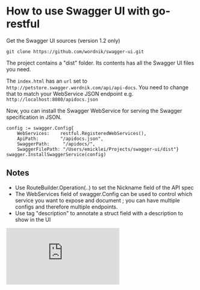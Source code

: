 How to use Swagger UI with go-restful
=

Get the Swagger UI sources (version 1.2 only)

	git clone https://github.com/wordnik/swagger-ui.git
	
The project contains a "dist" folder.
Its contents has all the Swagger UI files you need.

The `index.html` has an `url` set to `http://petstore.swagger.wordnik.com/api/api-docs`.
You need to change that to match your WebService JSON endpoint  e.g. `http://localhost:8080/apidocs.json`

Now, you can install the Swagger WebService for serving the Swagger specification in JSON.

	config := swagger.Config{
		WebServices:    restful.RegisteredWebServices(),
		ApiPath:        "/apidocs.json",
		SwaggerPath:     "/apidocs/",
		SwaggerFilePath: "/Users/emicklei/Projects/swagger-ui/dist"}
	swagger.InstallSwaggerService(config)		
	
	
Notes
--
- Use RouteBuilder.Operation(..) to set the Nickname field of the API spec
- The WebServices field of swagger.Config can be used to control which service you want to expose and document ; you can have multiple configs and therefore multiple endpoints.
- Use tag "description" to annotate a struct field with a description to show in the UI

[![Analytics](https://kubernetes-site.appspot.com/UA-36037335-10/GitHub/Godeps/_workspace/src/github.com/emicklei/go-restful/swagger/README.md?pixel)]()

